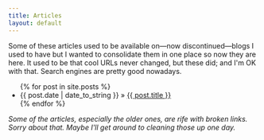 ```yaml
---
title: Articles
layout: default
---
```


Some of these articles used to be available on&mdash;now discontinued&mdash;blogs I used
to have but I wanted to consolidate them in one place so now they are here. It used to be
that cool URLs never changed, but these did; and I'm OK with that. Search engines are
pretty good nowadays.

<ul class="posts">
  {% for post in site.posts %}
    <li><span>{{ post.date | date_to_string }}</span> &raquo; <a href="{{ post.url }}">{{ post.title }}</a></li>
  {% endfor %}
</ul>

*Some of the articles, especially the older ones, are rife with broken links. Sorry about
that. Maybe I'll get around to cleaning those up one day.*
